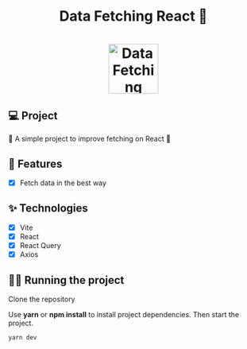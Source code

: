 <h1 align="center">
  Data Fetching React 👋
</h1>
<h1 align="center">
 <img alt="Data Fetching React" height="100" title="" src="https://i.imgur.com/ZyBH4GS.png" />
</h1>

## 💻 Project

🚧 A simple project to improve fetching on React 🚀

## 🔨 Features

- [x] Fetch data in the best way

## ✨ Technologies

- [x] Vite
- [x] React
- [x] React Query
- [x] Axios

## 🏃‍♂️ Running the project

Clone the repository

Use **yarn** or **npm install** to install project dependencies.
Then start the project.

```cl
yarn dev
```
